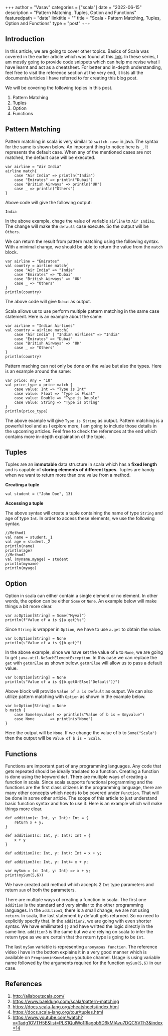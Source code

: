 +++
author = "Vasav"
categories = ["scala"]
date = "2022-06-15"
description = "Pattern Matching, Tuples, Option and Functions"
featuredpath = "date"
linktitle = ""
title = "Scala - Pattern Matching, Tuples, Option and Functions"
type = "post"
+++

## Introduction
In this article, we are going to cover other topics. Basics of Scala was covered in the earlier article which was found at this [link](https://vasav.co.in/blog/scala/). In these series, I am mostly going to provide code snippets which can help me revise what I have learnt and act as a cheatsheet. For better and in-depth understanding, feel free to visit the reference section at the very end, it lists all the documents/articles I have referred to for creating this blog post. 

We will be covering the following topics in this post. 

1. Pattern Matching
2. Tuples
3. Option
4. Functions


## Pattern Matching
Pattern matching in scala is very similar to ```switch-case``` in java. The syntax for the same is shown below. An important thing to notice here is ```_```. It represents the default case. When any of the mentioned cases are not matched, the default case will be executed. 

```
var airline = "Air India"
airline match{
    case "Air India" => println("India")
    case "Emirates" => println("Dubai")
    case "British Airways" => println("UK")
    case _ => println("Others")
}
```

Above code will give the following output:
```
India
```
In the above example, chage the value of variable ```airline``` to ```Air India1```. The change will make the ```default``` case execute. So the output will be ```Others```. 

We can return the result from pattern matching using the following syntax. With a minimal change, we should be able to return the value from the ```match``` block. 

```
var airline = "Emirates"
val country = airline match{
    case "Air India" => "India"
    case "Emirates" => "Dubai"
    case "British Airways" => "UK"
    case _ => "Others"
}
println(country)
```
The above code will give ```Dubai``` as output. 

Scala allows us to use perform multiple pattern matching in the same case statement. Here is an example about the same:

```
var airline = "Indian Airlines"
val country = airline match{
    case "Air India" | "Indian Airlines" => "India"
    case "Emirates" => "Dubai"
    case "British Airways" => "UK"
    case _ => "Others"
}
println(country)
```

Pattern maching can not only be done on the value but also the types. Here is an example around the same: 

```
var price: Any = "10"
val price_type = price match {
    case value: Int => "Type is Int"
    case value: Float => "Type is Float"
    case value: Double => "Type is Double"
    case value: String => "Type is String"
}
println(price_type)
```

The above example will give ```Type is String``` as output. Pattern matching is a powerful tool and as I explore more, I am going to include those details in the upcoming articles. Feel free to check the references at the end which contains more in-depth explaination of the topic.

## Tuples
Tuples are an **immutable** data structure in scala which has a **fixed length** and is capable of **storing elements of different types**. Tuples are handy when we want to return more than one value from a method.

**Creating a tuple**
```
val student = ("John Doe", 13)
```

**Accessing a tuple**

The above syntax will create a tuple containing the name of type ```String``` and age of type ```Int```. In order to access these elements, we use the following syntax.

```
//Method1
val name = student._1
val age = student._2
println(name)
println(age)
//Method2
val (myname,myage) = student
println(myname)
println(myage)
```

## Option
Option in scala can either contain a single element or no element. In other words, the option can be either ```Some``` or ```None```. An example below will make things a bit more clear.

```
var a:Option[String] = Some("Myval")
println(f"Value of a is ${a.get}%s")
```
Since ```String``` is wrapper in ```Option```, we have to use ```a.get``` to obtain the value. 

```
var b:Option[String] = None
println(s"Value of a is ${b.get}")
```
In the above example, since we have set the value of ```b``` to ```None```, we are going to get ```java.util.NoSuchElementException```. In this case we can replace the ```get``` with ```getOrElse``` as shown below. ```getOrElse``` will allow us to pass a default value. 

```
var b:Option[String] = None
println(s"Value of a is ${b.getOrElse("Default")}")
```
Above block will provide ```Value of a is Default``` as output. We can also utilize pattern matching with ```Option``` as shown in the example below.

```
var b:Option[String] = None
b match {
    case Some(myvalue) => println(s"Value of b is = $myvalue")
    case None       => println(s"None")
}
```
Here the output will be ```None```. If we change the value of b to ```Some("Scala")``` then the output will be ```Value of b is = Scala```.

## Functions

Functions are important part of any programming languages. Any code that gets repeated should be ideally traslated to a function. Creating a function is done using the keyword ```def```. There are multiple ways of creating a function in scala. Since scala supports functional programming and the functions are the first class citizens in the programming language, there are many other concepts which needs to be covered under ```Function```. That will be done in some other article. The scope of this article to just understand basic function syntax and how to use it. Here is an example which will make things more clear.



```
def addition(x: Int, y: Int): Int = {
    return x + y;
}

def addition1(x: Int, y: Int): Int = {
    x + y
}

def addition2(x: Int, y: Int): Int = x + y;

def addition3(x: Int, y: Int)= x + y;

var mySum = (x: Int, y: Int) => x + y;
print(mySum(5,6))
```

We have created add method which accepts 2 ```Int``` type parameters and return ```sum``` of both the parameters. 

There are multiple ways of creating a function in scala. The first one ```addition``` is the standard and very similar to the other programming languages. In the ```addition1```, there is a small change, we are not using ```return```. In scala, the last statement by default gets returned. So no need to explicitly specify that. In the ```addition2```, we are going with even shorter syntax. We have emilimated ```{}``` and have writted the logic directly in the same line. ```addition3``` is the same but we are relying on scala to infer the return type as we are certain that the return type is going to be ```Int```. 

The last ```mySum``` variable is representing ```anonymous function```. The reference video i have in the bottom explains it in a very good manner which is available on ```ProgramminKnowledge``` youtube channel. Usage is using variable name followed by the arguments required for the function ```mySum(5,6)``` in our case. 

## References
1. http://allaboutscala.com/
2. https://www.baeldung.com/scala/pattern-matching
3. https://docs.scala-lang.org/cheatsheets/index.html
4. https://docs.scala-lang.org/tour/tuples.html
5. https://www.youtube.com/watch?v=Tadg1OVTH5E&list=PLS1QulWo1RIagob5D6kMIAvu7DQC5VTh3&index=14




